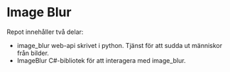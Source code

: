 # Image Blur
Repot innehåller två delar:
* image_blur
web-api skrivet i python. Tjänst för att sudda ut människor från bilder.
* ImageBlur
C#-bibliotek för att interagera med image_blur.
